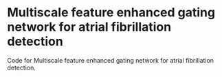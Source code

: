 # Multiscale feature enhanced gating network for atrial fibrillation detection
Code for Multiscale feature enhanced gating network for atrial fibrillation detection.
